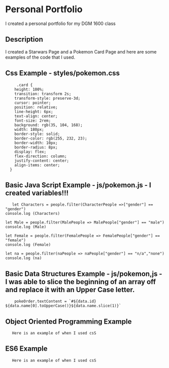 # Personal Portfolio

I created a personal portfolio for my DGM 1600 class

## Description

I created a Starwars Page and a Pokemon Card Page and here are some examples of the code that I used.

## Css Example - styles/pokemon.css
```
     .card {
    height: 100%;
    transition: transform 2s;
    transform-style: preserve-3d;
    cursor: pointer;
    position: relative; 
    line-height: 6px;
    text-align: center;
    font-size: 2rem; 
    background: rgb(35, 104, 168);
    width: 180px;
    border-style: solid;
    border-color: rgb(255, 232, 23);
    border-width: 10px;
    border-radius: 8px;
    display: flex;
    flex-direction: column;
    justify-content: center;
    align-items: center;
  }

```
## Basic Java Script Example - js/pokemon.js - I created variables!!!
```
   let Characters = people.filter(CharacterPeople =>["gender"] == "gender")
console.log (Characters)

let Male = people.filter(MalePeople => MalePeople["gender"] == "male")
console.log (Male)

let Female = people.filter(FemalePeople => FemalePeople["gender"] == "female")
console.log (Female)

let na = people.filter(naPeople => naPeople["gender"] == "n/a","none")
console.log (na)

```

## Basic Data Structures Example - js/pokemon,js - I was able to slice the beginning of an array off and replace it with an Upper Case letter. 
```
    pokeOrder.textContent = `#${data.id} ${data.name[0].toUpperCase()}${data.name.slice(1)}`

```
## Object Oriented Programming Example
```
   Here is an example of when I used csS

```
## ES6 Example
```
   Here is an example of when I used csS

```

